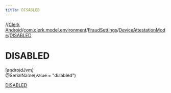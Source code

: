 ```yaml
---
title: DISABLED
---
```

//[Clerk Android](../../../../../index.html)/[com.clerk.model.environment](../../../index.html)/[FraudSettings](../../index.html)/[DeviceAttestationMode](../index.html)/[DISABLED](index.html)



# DISABLED



[androidJvm]\
@SerialName(value = &quot;disabled&quot;)



[DISABLED](index.html)


